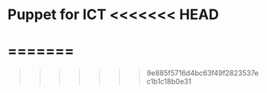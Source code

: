Puppet for ICT
<<<<<<< HEAD
==========
=======
=======
>>>>>>> 9e885f5716d4bc63f49f2823537ec1b1c18b0e31
